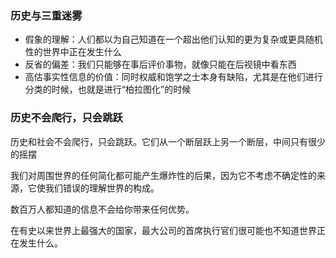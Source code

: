 ### 历史与三重迷雾

- 假象的理解：人们都以为自己知道在一个超出他们认知的更为复杂或更具随机性的世界中正在发生什么
- 反省的偏差：我们只能够在事后评价事物，就像只能在后视镜中看东西
- 高估事实性信息的价值：同时权威和饱学之士本身有缺陷，尤其是在他们进行分类的时候，也就是进行“柏拉图化”的时候

### 历史不会爬行，只会跳跃

历史和社会不会爬行，只会跳跃。它们从一个断层跃上另一个断层，中间只有很少的摇摆

我们对周围世界的任何简化都可能产生爆炸性的后果，因为它不考虑不确定性的来源，它使我们错误的理解世界的构成。

数百万人都知道的信息不会给你带来任何优势。

在有史以来世界上最强大的国家，最大公司的首席执行官们很可能也不知道世界正在发生什么。


